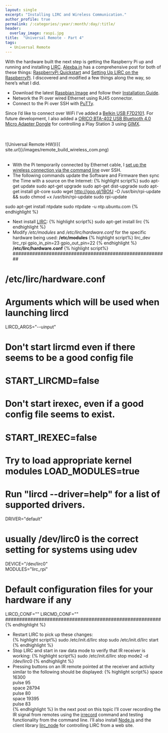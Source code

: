 ```yaml
---
layout: single
excerpt: "Installing LIRC and Wireless Communication."
author_profile: true
permalink: /:categories/:year/:month/:day/:title/
header:
  overlay_image: raspi.jpg
title:  "Universal Remote - Part 4"
tags:
  - Universal Remote
---
```


With the hardware built the next step is getting the Raspberry Pi up and running and installing [LIRC]. [Alexba.in] has a comprehensive post for both of these things: [RaspberryPi Quickstart] and [Setting Up LIRC on the RaspberryPi]. I discovered and modified a few things along the way, so here’s what I did.

- Download the latest [Raspbian Image] and follow their [Installation Guide].
- Network the Pi over wired Ethernet using RJ45 connector.
- Connect to the Pi over SSH with [PuTTy].

Since I’d like to connect over WiFi I’ve added a [Belkin USB F7D2101]. For future development, I also added a [ORICO BTA-402 USB Bluetooth 4.0 Micro Adapter Dongle] for controlling a Play Station 3 using [GIMX].

<br><br>
![Universal Remote HW]({{ site.url}}/images/remote_build_wireless_com.png)
<br><br>

- With the Pi temporarily connected by Ethernet cable, I [set up the wireless connection via the command line] over SSH.    
- The following commands update the Software and Firmware then sync the Time with a source on the Internet:
{% highlight script%}
sudo apt-get update
sudo apt-get upgrade
sudo apt-get dist-upgrade
sudo apt-get install git-core
sudo wget http://goo.gl/1BOfJ -O /usr/bin/rpi-update && sudo chmod +x /usr/bin/rpi-update
sudo rpi-update

sudo apt-get install ntpdate
sudo ntpdate -u ntp.ubuntu.com
{% endhighlight %}
- Next install [LIRC]:
{% highlight script%}
sudo apt-get install lirc
{% endhighlight %}
- Modify <i>/etc/modules</i> and <i>/etc/lirc/hardware.conf</i> for the specific hardware being used:
<b>/etc/modules</b>
{% highlight script%}
lirc_dev    
lirc_rpi gpio_in_pin=23 gpio_out_pin=22
{% endhighlight %}
<b>/etc/lirc/hardware.conf</b>
{% highlight script%}
########################################################    
# /etc/lirc/hardware.conf    
#    
# Arguments which will be used when launching lircd    
LIRCD_ARGS="--uinput"    
# Don't start lircmd even if there seems to be a good config file    
# START_LIRCMD=false    
# Don't start irexec, even if a good config file seems to exist.    
# START_IREXEC=false    
# Try to load appropriate kernel modules LOAD_MODULES=true    
# Run "lircd --driver=help" for a list of supported drivers.    
DRIVER="default"    
# usually /dev/lirc0 is the correct setting for systems using udev    
DEVICE="/dev/lirc0"    
MODULES="lirc_rpi"
# Default configuration files for your hardware if any    
LIRCD_CONF="" LIRCMD_CONF=""    
########################################################    
{% endhighlight %}
- Restart LIRC to pick up these changes:    
{% highlight script%}
sudo /etc/init.d/lirc stop
sudo /etc/init.d/lirc start
{% endhighlight %}
- Stop LIRC and start in raw data mode to verify that IR receiver is working:
{% highlight script%}
sudo /etc/init.d/lirc stop
mode2 -d /dev/lirc0
{% endhighlight %}
- Pressing buttons on an IR remote pointed at the receiver and activity similar to the following should be displayed:
{% highlight script%}
space 16300    
pulse 95    
space 28794    
pulse 80    
space 19395    
pulse 83    
{% endhighlight %}
In the next post on this topic I’ll cover recording the IR signal from remotes using the [irrecord] command and testing functionality from the command line. I’ll also install [Node.js] and the client library [lirc_node] for controlling LIRC from a web site.     


[LIRC]: http://www.lirc.org/
[Alexba.in]: http://alexba.in/
[RaspberryPi Quickstart]: http://alexba.in/blog/2013/01/04/raspberrypi-quickstart/
[Setting Up LIRC on the RaspberryPi]: http://alexba.in/blog/2013/01/06/setting-up-lirc-on-the-raspberrypi/

[Raspbian Image]: https://www.raspberrypi.org/downloads/raspbian/
[Installation Guide]: https://www.raspberrypi.org/documentation/installation/installing-images/README.md
[PuTTy]: http://www.putty.org/

[Belkin USB F7D2101]: http://www.belkin.com/us/support-product?pid=01t80000002G16OAAS&clickid=w1SRafxTOUl3RfRz3MQE83ZCUkkXNDQxxw-FSE0&utm_campaign=Belkin+Store+Home+Page&utm_medium=affiliate&utm_source=impactradius&irgwc=1
[ORICO BTA-402 USB Bluetooth 4.0 Micro Adapter Dongle]: https://www.amazon.com/ORICO-BTA-402-Bluetooth-Adapter-Controller/dp/B00AKO7XOW/ref=cm_cr_arp_d_product_top?ie=UTF8
[GIMX]: https://gimx.fr/wiki/index.php?title=Main_Page

[set up the wireless connection via the command line]: https://www.raspberrypi.org/documentation/configuration/wireless/wireless-cli.md

[irrecord]: http://www.lirc.org/html/irrecord.html
[Node.js]: https://nodejs.org
[lirc_node]: https://github.com/alexbain/lirc_node
